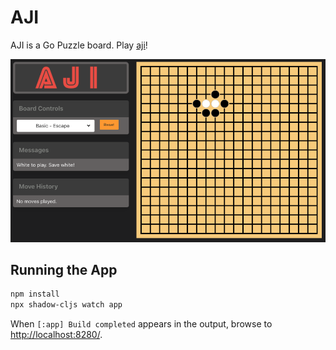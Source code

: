 # AJI

AJI is a Go Puzzle board. Play [aji](https://aji-gg.netlify.app/)!

![example-screenshot](./resources/public/img/game-example.png)

## Running the App

```sh
npm install
npx shadow-cljs watch app
```

When `[:app] Build completed` appears in the output, browse to [http://localhost:8280/](http://localhost:8280/).
